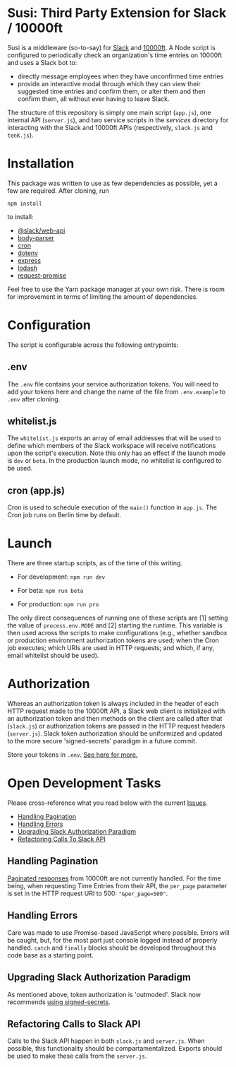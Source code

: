 # Susi: Third Party Extension for Slack / 10000ft

Susi is a middleware (so-to-say) for [Slack](https://slack.com) and [10000ft](https://github.com/10Kft/10kft-api). A Node script is configured to periodically check an organization's time entries on 10000ft and uses a Slack bot to:
  * directly message employees when they have unconfirmed time entries
  * provide an interactive modal through which they can view their suggested time entries and confirm them, or alter them and then confirm them, all without ever having to leave Slack.

The structure of this repository is simply one main script (`app.js`), one internal API (`server.js`), and two service scripts in the *services* directory for interacting with the Slack and 10000ft APIs (respectively, `slack.js` and `tenK.js`). 

# Installation

This package was written to use as few dependencies as possible, yet a few are required. After cloning, run 

`npm install` 

to install:

* [@slack/web-api](https://slack.dev/node-slack-sdk/web-api)
* [body-parser](https://www.npmjs.com/package/body-parser)
* [cron](https://www.npmjs.com/package/cron)
* [dotenv](https://www.npmjs.com/package/dotenv)
* [express](https://www.npmjs.com/package/express)
* [lodash](https://www.npmjs.com/package/lodash)
* [request-promise](https://www.npmjs.com/package/request-promise)

Feel free to use the Yarn package manager at your own risk. There is room for improvement in terms of limiting the amount of dependencies. 

# Configuration

The script is configurable across the following entrypoints:

## .env

The `.env` file contains your service authorization tokens. You will need to add your tokens here and change the name of the file from `.env.example` to `.env` after cloning. 

## whitelist.js

The `whitelist.js` exports an array of email addresses that will be used to define which members of the Slack workspace will receive notifications upon the script's execution. Note this only has an effect if the launch mode is `dev` or `beta`. In the production launch mode, no whitelist is configured to be used.

## cron (app.js)

Cron is used to schedule execution of the `main()` function in `app.js`. The Cron job runs on Berlin time by default.

# Launch

There are three startup scripts, as of the time of this writing. 

* For development: `npm run dev`

* For beta: `npm run beta`

* For production: `npm run pro`

The only direct consequences of running one of these scripts are [1] setting the value of `process.env.MODE` and [2] starting the runtime. This variable is then used across the scripts to make configurations (e.g., whether sandbox or production environment authorization tokens are used; when the Cron job executes; which URIs are used in HTTP requests; and which, if any, email whitelist should be used).

# Authorization

Whereas an authorization token is always included in the header of each HTTP request made to the 10000ft API, a Slack web client is initialized with an authorization token and then methods on the client are called after that (`slack.js`) or authorization tokens are passed in the HTTP request headers (`server.js`). Slack token authorization should be uniformized and updated to the more secure 'signed-secrets' paradigm in a future commit.

Store your tokens in `.env`. [See here for more.](#env)

# Open Development Tasks

Please cross-reference what you read below with the current [Issues](https://github.com/nick-bratton/susi/issues).

* [Handling Pagination](#handling-pagination)
* [Handling Errors](#handling-errors)
* [Upgrading Slack Authorization Paradigm](#upgrading-slack-authorization-paradigm)
* [Refactoring Calls To Slack API](#refactoring-calls-to-slack-api)

## Handling Pagination

[Paginated responses](https://github.com/10Kft/10kft-api/blob/master/sections/first-things-first.md#pagination) from 10000ft are not currently handled. For the time being, when requesting Time Entries from their API, the `per_page` parameter is set in the HTTP request URI to 500: `"&per_page=500"`.

## Handling Errors

Care was made to use Promise-based JavaScript where possible. Errors will be caught, but, for the most part just console logged instead of properly handled. `catch` and `finally` blocks should be developed throughout this code base as a starting point.

## Upgrading Slack Authorization Paradigm

As mentioned above, token authorization is 'outmoded'. Slack now recommends [using signed-secrets](https://api.slack.com/docs/verifying-requests-from-slack). 

## Refactoring Calls to Slack API

Calls to the Slack API happen in both `slack.js` and `server.js`. When possible, this functionality should be compartamentalized. Exports should be used to make these calls from the `server.js`.